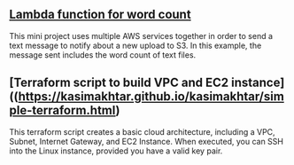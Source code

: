 ## [Lambda function for word count](https://kasimakhtar.github.io/kasimakhtar/lambda-function.html)
This mini project uses multiple AWS services together in order to send a text message to notify about a new upload to S3. In this example, the message sent includes the word count of text files.


## [Terraform script to build VPC and EC2 instance]((https://kasimakhtar.github.io/kasimakhtar/simple-terraform.html)
This terraform script creates a basic cloud architecture, including a VPC, Subnet, Internet Gateway, and EC2 Instance. When executed, you can SSH into the Linux instance, provided you have a valid key pair.


